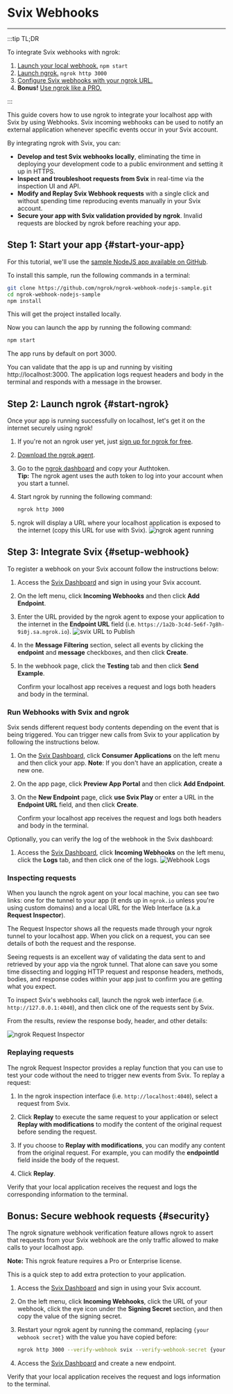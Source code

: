 # Svix Webhooks
------------

:::tip TL;DR

To integrate Svix webhooks with ngrok:
1. [Launch your local webhook.](#start-your-app) `npm start`
1. [Launch ngrok.](#start-ngrok) `ngrok http 3000`
1. [Configure Svix webhooks with your ngrok URL.](#setup-webhook)
1. **Bonus!** [Use ngrok like a PRO.](#security)

:::


This guide covers how to use ngrok to integrate your localhost app with Svix by using Webhooks.
Svix incoming webhooks can be used to notify an external application whenever specific events occur in your Svix account. 

By integrating ngrok with Svix, you can:

- **Develop and test Svix webhooks locally**, eliminating the time in deploying your development code to a public environment and setting it up in HTTPS.
- **Inspect and troubleshoot requests from Svix** in real-time via the inspection UI and API.
- **Modify and Replay Svix Webhook requests** with a single click and without spending time reproducing events manually in your Svix account.
- **Secure your app with Svix validation provided by ngrok**. Invalid requests are blocked by ngrok before reaching your app.


## **Step 1**: Start your app {#start-your-app}

For this tutorial, we'll use the [sample NodeJS app available on GitHub](https://github.com/ngrok/ngrok-webhook-nodejs-sample). 

To install this sample, run the following commands in a terminal:

```bash
git clone https://github.com/ngrok/ngrok-webhook-nodejs-sample.git
cd ngrok-webhook-nodejs-sample
npm install
```

This will get the project installed locally.

Now you can launch the app by running the following command: 

```bash
npm start
```

The app runs by default on port 3000. 

You can validate that the app is up and running by visiting http://localhost:3000. The application logs request headers and body in the terminal and responds with a message in the browser.


## **Step 2**: Launch ngrok {#start-ngrok}

Once your app is running successfully on localhost, let's get it on the internet securely using ngrok! 

1. If you're not an ngrok user yet, just [sign up for ngrok for free](https://ngrok.com/signup).

1. [Download the ngrok agent](https://ngrok.com/download).

1. Go to the [ngrok dashboard](https://dashboard.ngrok.com) and copy your Authtoken. <br />
    **Tip:** The ngrok agent uses the auth token to log into your account when you start a tunnel.
    
1. Start ngrok by running the following command:
    ```bash
    ngrok http 3000
    ```

1. ngrok will display a URL where your localhost application is exposed to the internet (copy this URL for use with Svix).
    ![ngrok agent running](/img/integrations/launch_ngrok_tunnel.png)


## **Step 3**: Integrate  Svix {#setup-webhook}

To register a webhook on your Svix account follow the instructions below:

1. Access the [Svix Dashboard](https://dashboard.svix.com/) and sign in using your Svix account.

1. On the left menu, click **Incoming Webhooks** and then click **Add Endpoint**.

1. Enter the URL provided by the ngrok agent to expose your application to the internet in the **Endpoint URL** field (i.e. `https://1a2b-3c4d-5e6f-7g8h-9i0j.sa.ngrok.io`).
    ![svix URL to Publish](img/ngrok_url_configuration_svix.png)

1. In the **Message Filtering** section, select all events by clicking the **endpoint** and **message** checkboxes, and then click **Create**.

1. In the webhook page, click the **Testing** tab and then click **Send Example**.

    Confirm your localhost app receives a request and logs both headers and body in the terminal.


### Run Webhooks with Svix and ngrok

Svix sends different request body contents depending on the event that is being triggered.
You can trigger new calls from Svix to your application by following the instructions below.

1. On the [Svix Dashboard](https://dashboard.svix.com/), click **Consumer Applications** on the left menu and then click your app.
    **Note**: If you don't have an application, create a new one.

1. On the app page, click **Preview App Portal** and then click **Add Endpoint**.

1. On the **New Endpoint** page, click **use Svix Play** or enter a URL in the **Endpoint URL** field, and then click **Create**.

    Confirm your localhost app receives the request and logs both headers and body in the terminal.

Optionally, you can verify the log of the webhook in the Svix dashboard:

1. Access the [Svix Dashboard](https://dashboard.svix.com/), click **Incoming Webhooks** on the left menu, click the **Logs** tab, and then click one of the logs. 
    ![Webhook Logs](img/ngrok_logs_svix.png)


### Inspecting requests

When you launch the ngrok agent on your local machine, you can see two links: one for the tunnel to your app (it ends up in `ngrok.io` unless you're using custom domains) and a local URL for the Web Interface (a.k.a **Request Inspector**).

The Request Inspector shows all the requests made through your ngrok tunnel to your localhost app. When you click on a request, you can see details of both the request and the response.

Seeing requests is an excellent way of validating the data sent to and retrieved by your app via the ngrok tunnel. That alone can save you some time dissecting and logging HTTP request and response headers, methods, bodies, and response codes within your app just to confirm you are getting what you expect.

To inspect Svix's webhooks call, launch the ngrok web interface (i.e. `http://127.0.0.1:4040`), and then click one of the requests sent by Svix.

From the results, review the response body, header, and other details:

![ngrok Request Inspector](img/ngrok_introspection_svix_webhooks.png)


### Replaying requests

The ngrok Request Inspector provides a replay function that you can use to test your code without the need to trigger new events from Svix. To replay a request:

1. In the ngrok inspection interface (i.e. `http://localhost:4040`), select a request from Svix.

1. Click **Replay** to execute the same request to your application or select **Replay with modifications** to modify the content of the original request before sending the request.

1. If you choose to **Replay with modifications**, you can modify any content from the original request. For example, you can modify the **endpointId** field inside the body of the request.

1. Click **Replay**.

Verify that your local application receives the request and logs the corresponding information to the terminal.


## **Bonus**: Secure webhook requests {#security}

The ngrok signature webhook verification feature allows ngrok to assert that requests from your Svix webhook are the only traffic allowed to make calls to your localhost app.

**Note:** This ngrok feature requires a Pro or Enterprise license.

This is a quick step to add extra protection to your application.

1. Access the [Svix Dashboard](https://dashboard.svix.com/) and sign in using your Svix account.

1. On the left menu, click **Incoming Webhooks**, click the URL of your webhook, click the eye icon under the **Signing Secret** section, and then copy the value of the signing secret.

1. Restart your ngrok agent by running the command, replacing `{your webhook secret}` with the value you have copied before:
    ```bash
    ngrok http 3000 --verify-webhook svix --verify-webhook-secret {your webhook secret}
    ```

1. Access the [Svix Dashboard](https://dashboard.svix.com/) and create a new endpoint.

Verify that your local application receives the request and logs information to the terminal.
